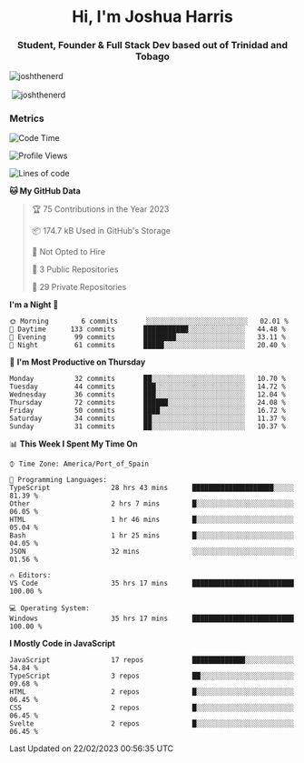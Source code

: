 <h1 align="center">Hi, I'm Joshua Harris</h1>
<h3 align="center">Student, Founder & Full Stack Dev based out of Trinidad and Tobago</h3>

<p align="left"> <img src="https://komarev.com/ghpvc/?username=JoshTheDeveloperr" alt="joshthenerd" /> </p>

<p>&nbsp;<img align="center" src="https://github-readme-stats.vercel.app/api?username=JoshTheDeveloperr&show_icons=true&count_private=true" alt="joshthenerd" /></p>

### Metrics

<!--START_SECTION:waka-->
![Code Time](http://img.shields.io/badge/Code%20Time-143%20hrs%2056%20mins-blue)

![Profile Views](http://img.shields.io/badge/Profile%20Views-20-blue)

![Lines of code](https://img.shields.io/badge/From%20Hello%20World%20I%27ve%20Written--3%20Million%20lines%20of%20code-blue)

**🐱 My GitHub Data** 

> 🏆 75 Contributions in the Year 2023
 > 
> 📦 174.7 kB Used in GitHub's Storage 
 > 
> 🚫 Not Opted to Hire
 > 
> 📜 3 Public Repositories 
 > 
> 🔑 29 Private Repositories  
 > 
**I'm a Night 🦉** 

```text
🌞 Morning        6 commits       ░░░░░░░░░░░░░░░░░░░░░░░░░   02.01 % 
🌆 Daytime      133 commits       ███████████░░░░░░░░░░░░░░   44.48 % 
🌃 Evening       99 commits       ████████░░░░░░░░░░░░░░░░░   33.11 % 
🌙 Night         61 commits       █████░░░░░░░░░░░░░░░░░░░░   20.40 % 

```
📅 **I'm Most Productive on Thursday** 

```text
Monday          32 commits       ██░░░░░░░░░░░░░░░░░░░░░░░   10.70 % 
Tuesday         44 commits       ███░░░░░░░░░░░░░░░░░░░░░░   14.72 % 
Wednesday       36 commits       ███░░░░░░░░░░░░░░░░░░░░░░   12.04 % 
Thursday        72 commits       ██████░░░░░░░░░░░░░░░░░░░   24.08 % 
Friday          50 commits       ████░░░░░░░░░░░░░░░░░░░░░   16.72 % 
Saturday        34 commits       ██░░░░░░░░░░░░░░░░░░░░░░░   11.37 % 
Sunday          31 commits       ██░░░░░░░░░░░░░░░░░░░░░░░   10.37 % 

```


📊 **This Week I Spent My Time On** 

```text
⌚︎ Time Zone: America/Port_of_Spain

💬 Programming Languages: 
TypeScript               28 hrs 43 mins      ████████████████████░░░░░   81.39 % 
Other                    2 hrs 7 mins        █░░░░░░░░░░░░░░░░░░░░░░░░   06.05 % 
HTML                     1 hr 46 mins        █░░░░░░░░░░░░░░░░░░░░░░░░   05.04 % 
Bash                     1 hr 25 mins        █░░░░░░░░░░░░░░░░░░░░░░░░   04.05 % 
JSON                     32 mins             ░░░░░░░░░░░░░░░░░░░░░░░░░   01.56 % 

🔥 Editors: 
VS Code                  35 hrs 17 mins      █████████████████████████   100.00 % 

💻 Operating System: 
Windows                  35 hrs 17 mins      █████████████████████████   100.00 % 

```

**I Mostly Code in JavaScript** 

```text
JavaScript               17 repos            █████████████░░░░░░░░░░░░   54.84 % 
TypeScript               3 repos             ██░░░░░░░░░░░░░░░░░░░░░░░   09.68 % 
HTML                     2 repos             █░░░░░░░░░░░░░░░░░░░░░░░░   06.45 % 
CSS                      2 repos             █░░░░░░░░░░░░░░░░░░░░░░░░   06.45 % 
Svelte                   2 repos             █░░░░░░░░░░░░░░░░░░░░░░░░   06.45 % 

```



 Last Updated on 22/02/2023 00:56:35 UTC
<!--END_SECTION:waka-->
